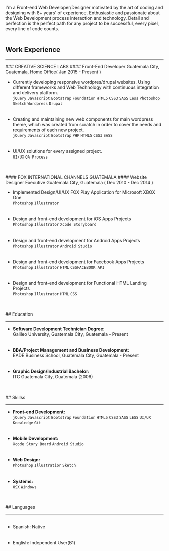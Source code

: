 I'm a Front-end Web Developer/Designer motivated by the art of coding and designing with 8+ years' of experience. Enthusiastic and passionate about the Web Development process interaction and technology. Detail and perfection is the perfect path for any project to be successful, every pixel, every line of code counts.
<br><br>
## Work Experience
<hr>
### CREATIVE SCIENCE LABS
#### Front-End Developer
Guatemala City, Guatemala, Home Office( Jan 2015 - Present )<br>
<ul>
  <li>Currently developing responsive wordpres/drupal websites. Using different frameworks and Web Technology with continuous integration and delivery platform.<br>
    <code>jQuery</code> <code>Javascript</code> <code>Bootstrap</code> <code>Foundation</code> <code>HTML5</code> <code>CSS3</code> <code>SASS</code> <code>Less</code> <code>Photoshop</code> <code>Sketch</code> <code>Wordpress</code> <code>Drupal</code></li><br><br>
   <li>Creating and maintaining new web components for main wordpress theme, which was created from scratch in order to cover the needs and requirements of each new project.<br>
    <code>jQuery</code> <code>Javascript</code> <code>Bootstrap</code> <code>PHP</code> <code>HTML5</code> <code>CSS3</code> <code>SASS</code>
  </li><br><br>
  <li>UI/UX solutions for every assigned project.<br>
  <code>UI/UX</code> <code>QA Process</code></li>
</ul><br><br>
#### FOX INTERNATIONAL CHANNELS GUATEMALA
#### Website Designer Executive
Guatemala City, Guatemala ( Dec 2010 - Dec 2014 )<br>
<ul>
  <li>Implemented Design/UI/UX FOX Play Application for Microsoft XBOX One <br>
<code>Photoshop</code> <code>Illustrator</code>
      </li><br><br>
    <li>Design and front-end development for iOS Apps Projects <br>
      <code>Photoshop</code> <code>Illustrator</code> <code>Xcode Storyboard</code>
  </li><br><br>
  <li>Design and front-end development for Android Apps Projects <br>
      <code>Photoshop</code> <code>Illustrator</code> <code>Android Studio</code>
    </li><br><br>
    <li>Design and front-end development for Facebook Apps Projects <br>
      <code>Photoshop</code> <code>Illustrator</code> <code>HTML</code> <code>CSS</code><code>FACEBOOK API</code>
    </li><br><br>
      <li>Design and front-end development for Functional HTML Landing Projects <br>
      <code>Photoshop</code> <code>Illustrator</code> <code>HTML</code> <code>CSS</code>
    </li>
</ul><br><br>
## Education
<hr>
<ul>
  <li><strong>Software Development Technician Degree:</strong> <br>Galileo University, Guatemala City, Guatemala - Present<br>
  </li><br><br>
  <li><strong>BBA/Project Management and Business Development:</strong> <br>EADE Business School, Guatemala City, Guatemala - Present</li><br><br>
  <li><strong>Graphic Design/Industrial Bachelor:</strong><br> ITC Guatemala City, Guatemala (2006)</li>
</ul><br><br>
## Skillss
<hr>
<ul>
  <li><strong>Front-end Development:</strong><br> <code>jQuery</code> <code>Javascript</code> <code>Bootstrap</code> <code>Foundation</code> <code>HTML5</code> <code>CSS3</code> <code>SASS</code> <code>LESS</code> <code>UI/UX Knowledge</code> <code>Git</code> <!--<code>Angular JS</code>--></li><br><br>
  <li><strong>Mobile Development:</strong><br><code>Xcode Story Board</code> <code>Android Studio</code></li><br><br>
  <li><strong>Web Design:</strong><br><code>Photoshop</code> <code>Illustratior</code> <code>Sketch</code></li><br><br>
  <li><strong>Systems:</strong><br><code>OSX</code> <code>Windows</code></li>
</ul><br><br>
## Languages
<hr>
<ul>
  <li>Spanish: Native</li><br><br>
  <li>English: Independent User(B1)</li>
</ul>

